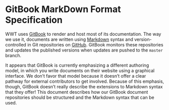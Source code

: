# GitBook MarkDown Format Specification

WWT uses [GitBook] to render and host most of its documentation. The way we
use it, documents are written using [Markdown] syntax and version-controlled
in Git repositories on [GitHub]. GitBook monitors these repositories and
updates the published versions when updates are pushed to the `master` branch.

It appears that GitBook is currently emphasizing a different authoring model,
in which you write documents on their website using a graphical interface. We
don’t favor that model because it doesn’t offer a clear pathway for external
contributors to get involved. Because of this emphasis, though, GitBook
doesn’t really describe the extensions to Markdown syntax that they offer!
This document describes how our GitBook document repositories should be
structured and the Markdown syntax that can be used.

[GitBook]: https://docs.gitbook.com/
[Markdown]: https://www.markdownguide.org/
[GitHub]: https://github.com/WorldWideTelescope/
